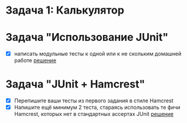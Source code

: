 # Задача 1: Калькулятор
# Задача "Использование JUnit"

 - [x] написать модульные тесты к одной или к не скольким домашней работе
   [решение](/src/test/TestConcatValidArgumentSuccess.java)

# Задача "JUnit + Hamcrest"
 - [x] Перепишите ваши тесты из первого задания в стиле Hamcrest
 - [x] Напишите ещё минимум 2 теста, стараясь использовать те фичи Hamcrest, которых нет в стандартных ассертах JUnit
   [решение](/src/test/TestHamcrest.java)